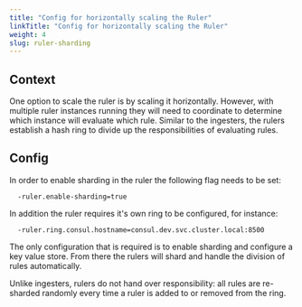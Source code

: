 ```yaml
---
title: "Config for horizontally scaling the Ruler"
linkTitle: "Config for horizontally scaling the Ruler"
weight: 4
slug: ruler-sharding
---
```


## Context

One option to scale the ruler is by scaling it horizontally. However, with multiple ruler instances running they will need to coordinate to determine which instance will evaluate which rule. Similar to the ingesters, the rulers establish a hash ring to divide up the responsibilities of evaluating rules.

## Config

In order to enable sharding in the ruler the following flag needs to be set:

```
  -ruler.enable-sharding=true
```

In addition the ruler requires it's own ring to be configured, for instance:

```
  -ruler.ring.consul.hostname=consul.dev.svc.cluster.local:8500
```

The only configuration that is required is to enable sharding and configure a key value store. From there the rulers will shard and handle the division of rules automatically.

Unlike ingesters, rulers do not hand over responsibility: all rules are re-sharded randomly every time a ruler is added to or removed from the ring.
